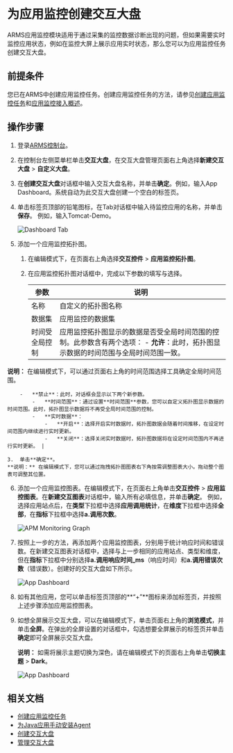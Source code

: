 # 为应用监控创建交互大盘

ARMS应用监控模块适用于通过采集的监控数据诊断出现的问题，但如果需要实时监控应用状态，例如在监控大屏上展示应用实时状态，那么您可以为应用监控任务创建交互大盘。

## 前提条件

您已在ARMS中创建应用监控任务。创建应用监控任务的方法，请参见[创建应用监控任务](/cn.zh-CN/快速入门/创建应用监控任务.md)和[应用监控接入概述](/cn.zh-CN/应用监控/接入应用监控/应用监控接入概述.md)。

## 操作步骤

1.  登录[ARMS控制台](https://arms.console.aliyun.com/#/home)。
2.  在控制台左侧菜单栏单击**交互大盘**，在交互大盘管理页面右上角选择**新建交互大盘** \> **自定义大盘**。
3.  在**创建交互大盘**对话框中输入交互大盘名称，并单击**确定**。例如，输入App Dashboard。系统自动为此交互大盘创建一个空白的标签页。
4.  单击标签页顶部的铅笔图标，在Tab对话框中输入待监控应用的名称，并单击**保存**。 例如，输入Tomcat-Demo。

    ![Dashboard Tab](https://static-aliyun-doc.oss-accelerate.aliyuncs.com/assets/img/zh-CN/7160316061/p43475.png)

5.  添加一个应用监控拓扑图。

    1.  在编辑模式下，在页面右上角选择**交互控件** \> **应用监控拓扑图**。
    2.  在应用监控拓扑图对话框中，完成以下参数的填写与选择。

        |参数|说明|
        |--|--|
        |名称|自定义的拓扑图名称|
        |数据集|应用监控的数据集|
        |时间受全局控制|应用监控拓扑图显示的数据是否受全局时间范围的控制。此参数含有两个选项：        -   **允许**：此时，拓扑图显示数据的时间范围与全局时间范围一致。

**说明：** 在编辑模式下，可以通过页面右上角的时间范围选择工具确定全局时间范围。

        -   **禁止**：此时，对话框会显示以下两个新参数。
            -   **时间范围**：通过设置**时间范围**参数，您可以自定义拓扑图显示数据的时间范围。此时，拓扑图显示数据将不再受全局时间范围的控制。
            -   **实时数据**：
                -   **开启**：选择开启实时数据时，拓扑图数据会随着时间推移，在设定时间范围内继续进行实时更新。
                -   **关闭**：选择关闭实时数据时，拓扑图数据将在设定时间范围内不再进行实时更新。 |

    3.  单击**确定**。
    **说明：** 在编辑模式下，您可以通过拖拽拓扑图图表右下角按需调整图表大小。拖动整个图表可调整其位置。

6.  添加一个应用监控图表。在编辑模式下，在页面右上角单击**交互控件** \> **应用监控图表**。在**新建交互图表**对话框中，输入所有必填信息，并单击**确定**。 例如，选择应用站点后，在**类型**下拉框中选择**应用调用统计**，在**维度**下拉框中选择**全部**，在**指标**下拉框中选择**a.调用次数**。

    ![APM Monitoring Graph ](https://static-aliyun-doc.oss-accelerate.aliyuncs.com/assets/img/zh-CN/7160316061/p43478.png)

7.  按照上一步的方法，再添加两个应用监控图表，分别用于统计响应时间和错误数。在新建交互图表对话框中，选择与上一步相同的应用站点、类型和维度，但在**指标**下拉框中分别选择**a.调用响应时间\_ms**（响应时间）和**a.调用错误次数**（错误数）。创建好的交互大盘如下所示。

    ![App Dashboard](https://static-aliyun-doc.oss-accelerate.aliyuncs.com/assets/img/zh-CN/7160316061/p43479.png)

8.  如有其他应用，您可以单击标签页顶部的**“+”**图标来添加标签页，并按照上述步骤添加应用监控图表。
9.  如想全屏展示交互大盘，可以在编辑模式下，单击页面右上角的**浏览模式**，并单击**全屏**。在弹出的全屏设置的对话框中，勾选想要全屏展示的标签页并单击**确定**即可全屏展示交互大盘。

    **说明：** 如需将展示主题切换为深色，请在编辑模式下的页面右上角单击**切换主题** \> **Dark**。

    ![App Dashboard](https://static-aliyun-doc.oss-accelerate.aliyuncs.com/assets/img/zh-CN/7160316061/p43486.png)


## 相关文档

-   [创建应用监控任务](/cn.zh-CN/快速入门/创建应用监控任务.md)
-   [为Java应用手动安装Agent](/cn.zh-CN/应用监控/接入应用监控/开始监控Java应用/为Java应用手动安装Agent.md)
-   [创建交互大盘](/cn.zh-CN/大盘和报警/创建交互大盘.md)
-   [管理交互大盘](/cn.zh-CN/大盘和报警/管理交互大盘.md)

